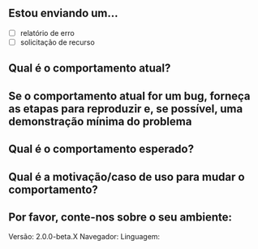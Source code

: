 ## Estou enviando um...

- [ ] relatório de erro
- [ ] solicitação de recurso

## Qual é o comportamento atual?

## Se o comportamento atual for um bug, forneça as etapas para reproduzir e, se possível, uma demonstração mínima do problema

## Qual é o comportamento esperado?

## Qual é a motivação/caso de uso para mudar o comportamento?

## Por favor, conte-nos sobre o seu ambiente:

Versão: 2.0.0-beta.X
Navegador:
Linguagem:
